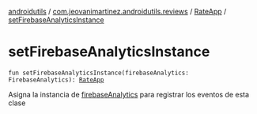 [androidutils](../../index.md) / [com.jeovanimartinez.androidutils.reviews](../index.md) / [RateApp](index.md) / [setFirebaseAnalyticsInstance](./set-firebase-analytics-instance.md)

# setFirebaseAnalyticsInstance

`fun setFirebaseAnalyticsInstance(firebaseAnalytics: FirebaseAnalytics): `[`RateApp`](index.md)

Asigna la instancia de [firebaseAnalytics](set-firebase-analytics-instance.md#com.jeovanimartinez.androidutils.reviews.RateApp$setFirebaseAnalyticsInstance(com.google.firebase.analytics.FirebaseAnalytics)/firebaseAnalytics) para registrar los eventos de esta clase


